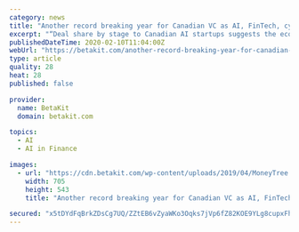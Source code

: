 ```yaml
---
category: news
title: "Another record breaking year for Canadian VC as AI, FinTech, cybersecurity reach new heights"
excerpt: "“Deal share by stage to Canadian AI startups suggests the ecosystem is maturing, as a number of companies have progressed from seed- to early- to expansion-stage over the past few years,” the report noted. FinTech companies also saw a striking rise in funding, as well as deal activity, raising $776 million in 2019, a 104 percent boost from 201"
publishedDateTime: 2020-02-10T11:04:00Z
webUrl: "https://betakit.com/another-record-breaking-year-for-canadian-vc-as-ai-fintech-cybersecurity-reach-new-heights/"
type: article
quality: 28
heat: 28
published: false

provider:
  name: BetaKit
  domain: betakit.com

topics:
  - AI
  - AI in Finance

images:
  - url: "https://cdn.betakit.com/wp-content/uploads/2019/04/MoneyTree.png"
    width: 705
    height: 543
    title: "Another record breaking year for Canadian VC as AI, FinTech, cybersecurity reach new heights"

secured: "x5tDYdFqBrkZDsCg7UQ/ZZtEB6vZyaWKo3Oqks7jVp6fZ82KOE9YLg8cupxFhzMh/p4NQaqXUK0CAhzkN/GE/5BDpBn36trfcZF4y6yKfx3ktagRFS6XH2cTYiYEqEToWh6pfd0ioDWKItwIhq71DvzCaALG4CKxIYBPLwvpbwmRaqbsF77kZLd02/4R/FgDU7m8g7LSh2GBdB1jT+eBkwtQ/+8u2CugoyJsT+wG+SaRQ2a+wE/0eX4r8QmOvri7HgICFY1lfJP2l9DbICoYJPqlLNlCTXmu6AD6etTzRNv0ZavOeDGwEUKxlhXjIPWl;aGYcFuYmvFbYQ1ZgjgPwBA=="
---
```


